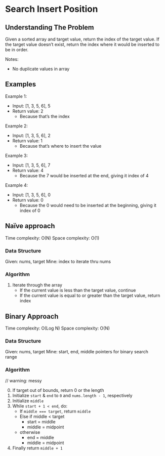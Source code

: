 # Search Insert Position #

## Understanding The Problem ##

Given a sorted array and target value, return the index of the target
value. If the target value doesn’t exist, return the index where it would be
inserted to be in order.

Notes:
- No duplicate values in array

## Examples ##

Example 1:
- Input: [1, 3, 5, 6], 5
- Return value: 2
  - Because that’s the index

Example 2:
- Input: [1, 3, 5, 6], 2
- Return value: 1
  - Because that’s where to insert the value

Example 3:
- Input: [1, 3, 5, 6], 7
- Return value: 4
  - Because the 7 would be inserted at the end, giving it index of 4

Example 4:
- Input: [1, 3, 5, 6], 0
- Return value: 0
  - Because the 0 would need to be inserted at the beginning, giving it index
    of 0

## Naïve approach ##

Time complexity: O(N)
Space complexity: O(1)

### Data Structure ###

Given: nums, target
Mine: index to iterate thru nums

### Algorithm ###

1. Iterate through the array
   - If the current value is less than the target value, continue
   - If the current value is equal to or greater than the target value, return
     index

## Binary Approach ##

Time complexity: O(Log N)
Space complexity: O(N)

### Data Structure ###

Given: nums, target
Mine: start, end, middle pointers for binary search range

### Algorithm ###

// warning: messy

0. If target out of bounds, return 0 or the length
1. Initialize `start` & `end` to `0` and `nums.length - 1`, respectively
2. Initialize `middle`
3. While `start + 1 < end`, do:
   - If `middle === target`, return `middle`
   - Else if middle < target
     - start = middle
     - middle = midpoint
   - otherwise
     - end = middle
     - middle = midpoint
4. Finally return `middle + 1`
